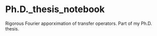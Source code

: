 # Ph.D._thesis_notebook
 Rigorous Fourier apporximation of transfer operators. Part of my Ph.D. thesis.
